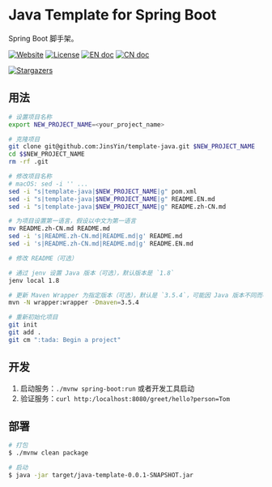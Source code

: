 # Java Template for Spring Boot

Spring Boot 脚手架。

[![Website][website-image]][website-href]
[![License][license-image]](LICENSE)
[![EN doc][en-doc-image]](README.EN.md)
[![CN doc][cn-doc-image]](README.zh-CN.md)

[![Stargazers][star-image]][star-href]

[website-image]: https://img.shields.io/website-up-down-green-red/https/guruguru.cn.svg
[website-href]: https://guruguru.cn/
[license-image]: https://img.shields.io/github/license/jinsyin/template-java
[en-doc-image]: https://img.shields.io/badge/Document-English-blue.svg?style=socialflat-square
[cn-doc-image]: https://img.shields.io/badge/文档-中文-blue.svg?style=socialflat-square
[star-image]: https://starchart.cc/jinsyin/template-java.svg
[star-href]: https://starchart.cc/jinsyin/template-java

## 用法

```bash
# 设置项目名称
export NEW_PROJECT_NAME=<your_project_name>

# 克隆项目
git clone git@github.com:JinsYin/template-java.git $NEW_PROJECT_NAME
cd $$NEW_PROJECT_NAME
rm -rf .git

# 修改项目名称
# macOS: sed -i '' ...
sed -i "s|template-java|$NEW_PROJECT_NAME|g" pom.xml
sed -i "s|template-java|$NEW_PROJECT_NAME|g" README.EN.md
sed -i "s|template-java|$NEW_PROJECT_NAME|g" README.zh-CN.md

# 为项目设置第一语言，假设以中文为第一语言
mv README.zh-CN.md README.md
sed -i 's|README.zh-CN.md|README.md|g' README.md
sed -i 's|README.zh-CN.md|README.md|g' README.EN.md

# 修改 README（可选）

# 通过 jenv 设置 Java 版本（可选），默认版本是 `1.8`
jenv local 1.8

# 更新 Maven Wrapper 为指定版本（可选），默认是 `3.5.4`，可能因 Java 版本不同而不同
mvn -N wrapper:wrapper -Dmaven=3.5.4

# 重新初始化项目
git init
git add .
git cm ":tada: Begin a project"
```

## 开发

1. 启动服务：`./mvnw spring-boot:run` 或者开发工具启动
2. 验证服务：`curl http:/localhost:8080/greet/hello?person=Tom`

## 部署

```bash
# 打包
$ ./mvnw clean package

# 启动
$ java -jar target/java-template-0.0.1-SNAPSHOT.jar
```
